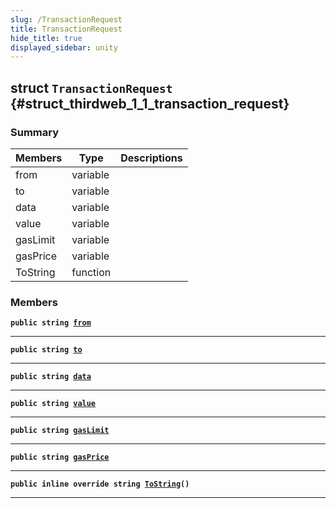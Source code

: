 ```yaml
---
slug: /TransactionRequest
title: TransactionRequest
hide_title: true
displayed_sidebar: unity
---
```


## struct `TransactionRequest` {#struct_thirdweb_1_1_transaction_request}

### Summary

| Members  | Type     | Descriptions |
| -------- | -------- | ------------ |
| from     | variable |              |
| to       | variable |              |
| data     | variable |              |
| value    | variable |              |
| gasLimit | variable |              |
| gasPrice | variable |              |
| ToString | function |              |

### Members

**`public string `[`from`](#struct_thirdweb_1_1_transaction_request_1aa67387fa7e64908ddba0fc10691fee24)**

---

**`public string `[`to`](#struct_thirdweb_1_1_transaction_request_1ae6ee1437e103aa9014b765c38985372b)**

---

**`public string `[`data`](#struct_thirdweb_1_1_transaction_request_1a7dba297b73c9cc37d6d9894728a2e61f)**

---

**`public string `[`value`](#struct_thirdweb_1_1_transaction_request_1a0917064307edbb1669e6f817a863ad1d)**

---

**`public string `[`gasLimit`](#struct_thirdweb_1_1_transaction_request_1a03f62a5bd657a6d7cff2b5833cffa11d)**

---

**`public string `[`gasPrice`](#struct_thirdweb_1_1_transaction_request_1ab7227765c543af92b5b367d0aa82609c)**

---

**`public inline override string `[`ToString`](#struct_thirdweb_1_1_transaction_request_1aa7383865ff6ff2e252ea32e5487651b0)`()`**

---
